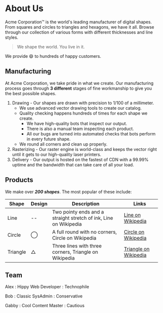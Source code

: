 # About Us
Acme Corporation&trade; is the world's leading manufacturer of digital shapes. From squares and circles to triangles and hexagons, we have it all. Browse through our collection of various forms with different thicknesses and line styles.

> We shape the world. You live in it.

We provide :smile: to hundreds of happy customers.

## Manufacturing

At Acme Corporation, we take pride in what we create. Our manufacturing process goes through **3 different** stages of fine workmanship to give you the best possible shapes.

1) Drawing - Our shapes are drawn with precision to 1/100 of a millimeter.
    * We use advanced vector drawing tools to create our catalog.
    * Quality checking happens hundreds of times for each shape we create.
        * We have high-quality bots that inspect our output.
        * There is also a manual team inspecting each product.
        * All our bugs are turned into automated checks that bots perform in every future shape.
    * We round all corners and clean up properly.
2) Rasterizing - Our raster engine is world-class and keeps the vector right until it gets to our high-quality laser printers.
3) Delivery - Our output is hosted on the fastest of CDN with a 99.99% uptime and the bandwidth that can take care of all your load.
## Products

We make over **_200 shapes_**. The most popular of these include:

Shape | Design | Description | Links
--- |  --- |    ---      |  ---
Line | -- | Two pointy ends and a straight stretch of ink, Line on Wikipedia | [Line on Wikipedia](https://en.wikipedia.org/wiki/Line_(geometry)) 
Circle | &#8413;  | A full round with no corners, Circle on Wikipedia  | [Circle on Wikipedia](https://en.wikipedia.org/wiki/Circle) 
Triangle | &#9651;  | Three lines with three corners, Triangle on Wikipedia  | [Triangle on Wikipedia](https://en.wikipedia.org/wiki/Triangle)

## Team

Alex
: Hippy Web Developer
: Technophile

Bob
: Classic SysAdmin
: Conservative

Gabby
: Cool Content Master
: Cautious